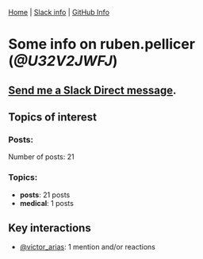 [Home](https://kelu124.github.io/echommunity/) | [Slack info](https://kelu124.github.io/echommunity/) | [GitHub Info](https://kelu124.github.io/echommunity/github.html)

# Some info on __ruben.pellicer__ (_@U32V2JWFJ_)


## [Send me a Slack Direct message](https://echopen.slack.com/messages/@ruben.pellicer/).

## Topics of interest

### Posts: 

Number of posts: 21

### Topics:

* __posts__: 21 posts
* __medical__: 1 posts

## Key interactions 

* [@victor_arias](./U32FZ0QLX.md): 1 mention and/or reactions
